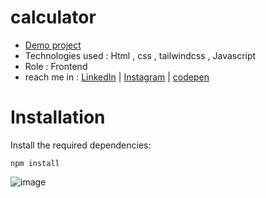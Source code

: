 # calculator
- [Demo project](https://aliasgharhasanzadeh.github.io/calculator/)
- Technologies used : Html , css , tailwindcss , Javascript
- Role : Frontend
- reach me in : [LinkedIn](https://www.linkedin.com/in/aliasghar-hasanzadeh/) | [Instagram](https://www.instagram.com/aliasghar.dev?igsh=cmg5ZnJvMDMxODdu) | [codepen](https://codepen.io/Aliasghar-Hasanzadeh)

# Installation

 Install the required dependencies:
```
npm install
```
![image](https://github.com/user-attachments/assets/353a3869-1349-4c35-8985-15dba8e9935c)


